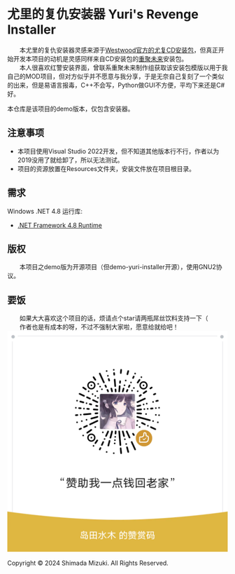 # 尤里的复仇安装器 Yuri's Revenge Installer

&emsp;&emsp;本尤里的复仇安装器灵感来源于[Westwood官方的尤复CD安装包](https://www.uc129.com/xiazai/ra2/10802.html)，但真正开始开发本项目的动机是灵感同样来自CD安装包的[重聚未来](https://www.yra2.com/)安装包。  
&emsp;&emsp;本人很喜欢红警安装界面，曾联系重聚未来制作组获取该安装包模版以用于我自己的MOD项目，但对方似乎并不愿意与我分享，于是无奈自己复刻了一个类似的出来，但是易语言报毒，C++不会写，Python做GUI不方便，平均下来还是C#好。

本仓库是该项目的demo版本，仅包含安装器。

## 注意事项

* 本项目使用Visual Studio 2022开发，但不知道其他版本行不行，作者以为2019没用了就给卸了，所以无法测试。
* 项目的资源放置在Resources文件夹，安装文件放在项目根目录。

## 需求

Windows .NET 4.8 运行库:

* [.NET Framework 4.8 Runtime](https://dotnet.microsoft.com/zh-cn/download/dotnet-framework/thank-you/net48-web-installer)

## 版权

&emsp;&emsp;本项目之demo版为开源项目（但demo-yuri-installer开源），使用GNU2协议。

## 要饭

&emsp;&emsp;如果大大喜欢这个项目的话，烦请点个star请两瓶屌丝饮料支持一下（  
&emsp;&emsp;作者也是有成本的呀，不过不强制大家啦，愿意给就给吧！
![赞赏码](donate.png)

Copyright © 2024 Shimada Mizuki. All Rights Reserved.
